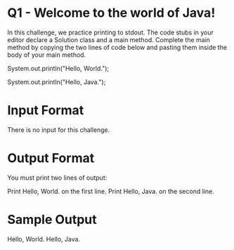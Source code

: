 # Q1 - Welcome to the world of Java! 
In this challenge, we practice printing to stdout.
The code stubs in your editor declare a Solution class and a main method. Complete the main method 
by copying the two lines of code below and pasting them inside the body of your main method.

System.out.println("Hello, World.");

System.out.println("Hello, Java.");

# Input Format
There is no input for this challenge.

# Output Format
You must print two lines of output:

Print Hello, World. on the first line.
Print Hello, Java. on the second line.

# Sample Output
Hello, World.
Hello, Java.
